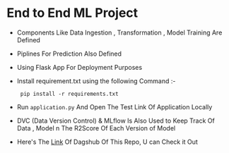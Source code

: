 # End to End ML Project 

- Components Like Data Ingestion , Transformation , Model Training Are Defined
- Piplines For Prediction Also Defined
- Using Flask App For Deployment Purposes 
- Install requirement.txt using the following Command :-

	```
	 pip install -r requirements.txt
	```
- Run ```application.py``` And Open The Test Link Of Application Locally
- DVC (Data Version Control) & MLflow Is Also Used to Keep Track Of Data , Model n The R2Score Of Each Version of Model
- Here's The [Link](https://dagshub.com/Darkbeast747474/MLProject) Of Dagshub Of This Repo, U can Check it Out 
